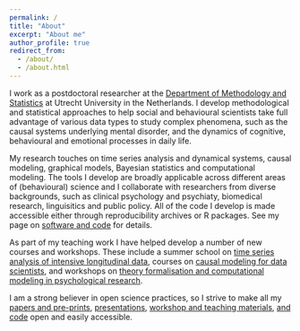 ```yaml
---
permalink: /
title: "About"
excerpt: "About me"
author_profile: true
redirect_from: 
  - /about/
  - /about.html
---
```



I work as a postdoctoral researcher at the [Department of Methodology and Statistics](https://www.uu.nl/en/organisation/methodology-and-statistics) at Utrecht University in the Netherlands. I develop methodological and statistical approaches to help social and behavioural scientists take full advantage of various data types to study complex phenomena, such as the causal systems underlying mental disorder, and the dynamics of cognitive, behavioural and emotional processes in daily life.  

My research touches on time series analysis and dynamical systems, causal modeling, graphical models, Bayesian statistics and computational modeling. The tools I develop are broadly applicable across different areas of (behavioural) science and I collaborate with researchers from diverse backgrounds, such as clinical psychology and psychiaty, biomedical research, linguisitics and public policy. All of the code I develop is made accessible either through reproducibility archives or R packages. See my page on [software and code](https://oisinryan.org/code) for details.

As part of my teaching work I have helped develop a number of new courses and workshops. These include a summer school on [time series analysis of intensive longitudinal data](https://utrechtsummerschool.nl/courses/social-sciences/modeling-the-dynamics-of-intensive-longitudinal-data), courses on [causal modeling for data scientists](https://github.com/ryanoisin/IntroCausalModeling2021), and workshops on [theory formalisation and computational modeling in psychological research](https://github.com/ryanoisin/FormalTheoryWorkshop).

I am a strong believer in open science practices, so I strive to make all my [papers and pre-prints](https://oisinryan.org/pulications), [presentations](https://oisinryan.org/talks), [workshop and teaching materials](https://oisinryan.org/workshops), [and code](https://oisinryan.org/code) open and easily accessible.
